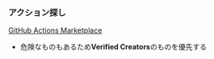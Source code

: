 ### アクション探し

[GitHub Actions Marketplace](https://github.com/marketplace)

- 危険なものもあるため**Verified Creators**のものを優先する
